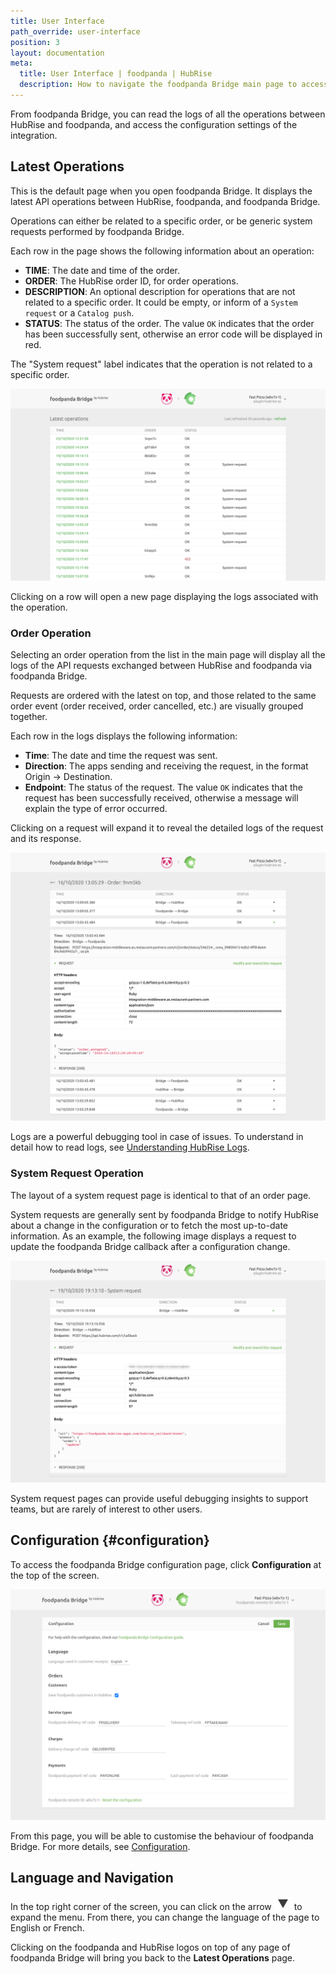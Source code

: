 ```yaml
---
title: User Interface
path_override: user-interface
position: 3
layout: documentation
meta:
  title: User Interface | foodpanda | HubRise
  description: How to navigate the foodpanda Bridge main page to access information about the orders and customise the behaviour of the bridge. Synchronise your data.
---
```


From foodpanda Bridge, you can read the logs of all the operations between HubRise and foodpanda, and access the configuration settings of the integration.

## Latest Operations

This is the default page when you open foodpanda Bridge. It displays the latest API operations between HubRise, foodpanda, and foodpanda Bridge.

Operations can either be related to a specific order, or be generic system requests performed by foodpanda Bridge.

Each row in the page shows the following information about an operation:

- **TIME**: The date and time of the order.
- **ORDER**: The HubRise order ID, for order operations.
- **DESCRIPTION**: An optional description for operations that are not related to a specific order. It could be empty, or inform of a `System request` or a `Catalog push`.
- **STATUS**: The status of the order. The value `OK` indicates that the order has been successfully sent, otherwise an error code will be displayed in red.

The "System request" label indicates that the operation is not related to a specific order.

![Operations page of foodpanda Bridge developed by HubRise](./images/003-main-page.png)

Clicking on a row will open a new page displaying the logs associated with the operation.

### Order Operation

Selecting an order operation from the list in the main page will display all the logs of the API requests exchanged between HubRise and foodpanda via foodpanda Bridge.

Requests are ordered with the latest on top, and those related to the same order event (order received, order cancelled, etc.) are visually grouped together.

Each row in the logs displays the following information:

- **Time**: The date and time the request was sent.
- **Direction**: The apps sending and receiving the request, in the format Origin → Destination.
- **Endpoint**: The status of the request. The value `OK` indicates that the request has been successfully received, otherwise a message will explain the type of error occurred.

Clicking on a request will expand it to reveal the detailed logs of the request and its response.

![Order logs page on foodpanda Bridge](./images/004-order-logs.png)

Logs are a powerful debugging tool in case of issues. To understand in detail how to read logs, see [Understanding HubRise Logs](/docs/hubrise-logs/overview).

### System Request Operation

The layout of a system request page is identical to that of an order page.

System requests are generally sent by foodpanda Bridge to notify HubRise about a change in the configuration or to fetch the most up-to-date information. As an example, the following image displays a request to update the foodpanda Bridge callback after a configuration change.

![System request page on foodpanda Bridge](./images/005-system-request.png)

System request pages can provide useful debugging insights to support teams, but are rarely of interest to other users.

## Configuration {#configuration}

To access the foodpanda Bridge configuration page, click **Configuration** at the top of the screen.

![foodpanda Bridge configuration page](./images/002-configuration-page.png)

From this page, you will be able to customise the behaviour of foodpanda Bridge. For more details, see [Configuration](/apps/foodpanda/configuration).

## Language and Navigation

In the top right corner of the screen, you can click on the arrow <InlineImage width="20" height="20">![Arrow icon](../images/arrow-icon.jpg)</InlineImage> to expand the menu. From there, you can change the language of the page to English or French.

Clicking on the foodpanda and HubRise logos on top of any page of foodpanda Bridge will bring you back to the **Latest Operations** page.
